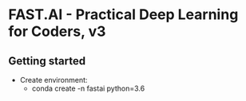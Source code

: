 # FAST.AI - Practical Deep Learning for Coders, v3

## Getting started

* Create environment:
  * conda create -n fastai python=3.6
